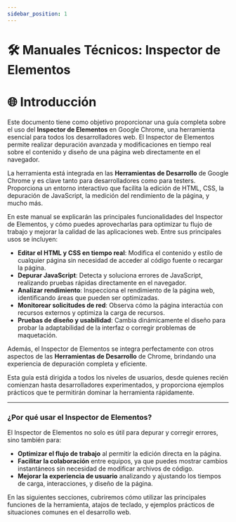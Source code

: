 ```yaml
---
sidebar_position: 1
---
```


# 🛠️ Manuales Técnicos: Inspector de Elementos 

# 🌐 **Introducción**
Este documento tiene como objetivo proporcionar una guía completa sobre el uso del **Inspector de Elementos** en Google Chrome, una herramienta esencial para todos los desarrolladores web. El Inspector de Elementos permite realizar depuración avanzada y modificaciones en tiempo real sobre el contenido y diseño de una página web directamente en el navegador.

La herramienta está integrada en las **Herramientas de Desarrollo** de Google Chrome y es clave tanto para desarrolladores como para testers. Proporciona un entorno interactivo que facilita la edición de HTML, CSS, la depuración de JavaScript, la medición del rendimiento de la página, y mucho más.

En este manual se explicarán las principales funcionalidades del Inspector de Elementos, y cómo puedes aprovecharlas para optimizar tu flujo de trabajo y mejorar la calidad de las aplicaciones web. Entre sus principales usos se incluyen:

- **Editar el HTML y CSS en tiempo real**: Modifica el contenido y estilo de cualquier página sin necesidad de acceder al código fuente o recargar la página.
- **Depurar JavaScript**: Detecta y soluciona errores de JavaScript, realizando pruebas rápidas directamente en el navegador.
- **Analizar rendimiento**: Inspecciona el rendimiento de la página web, identificando áreas que pueden ser optimizadas.
- **Monitorear solicitudes de red**: Observa cómo la página interactúa con recursos externos y optimiza la carga de recursos.
- **Pruebas de diseño y usabilidad**: Cambia dinámicamente el diseño para probar la adaptabilidad de la interfaz o corregir problemas de maquetación.

Además, el Inspector de Elementos se integra perfectamente con otros aspectos de las **Herramientas de Desarrollo** de Chrome, brindando una experiencia de depuración completa y eficiente.

Esta guía está dirigida a todos los niveles de usuarios, desde quienes recién comienzan hasta desarrolladores experimentados, y proporciona ejemplos prácticos que te permitirán dominar la herramienta rápidamente.

---

### ¿Por qué usar el Inspector de Elementos?
El Inspector de Elementos no solo es útil para depurar y corregir errores, sino también para:
- **Optimizar el flujo de trabajo** al permitir la edición directa en la página.
- **Facilitar la colaboración** entre equipos, ya que puedes mostrar cambios instantáneos sin necesidad de modificar archivos de código.
- **Mejorar la experiencia de usuario** analizando y ajustando los tiempos de carga, interacciones, y diseño de la página.

En las siguientes secciones, cubriremos cómo utilizar las principales funciones de la herramienta, atajos de teclado, y ejemplos prácticos de situaciones comunes en el desarrollo web.


